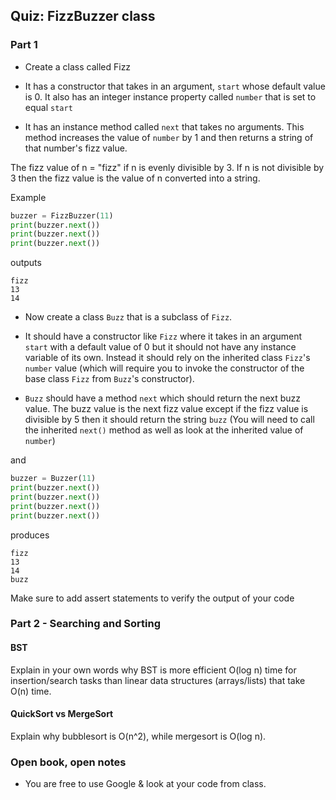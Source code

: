 
## Quiz: FizzBuzzer class

### Part 1

* Create a class called Fizz

* It has a constructor that takes in an argument, `start` whose default value is 0. 
It also has an integer instance property called `number` that is set to equal `start`

* It has an instance method called `next` that takes no arguments. 
This method increases the value of `number` by 1 and then returns a string of that number's fizz value.

The fizz value of n = "fizz" if n is evenly divisible by 3. If n is not divisible by 3 then the fizz value is the value of n converted into a string.

Example

```py
buzzer = FizzBuzzer(11)
print(buzzer.next())
print(buzzer.next())
print(buzzer.next())
```

outputs

```
fizz
13
14
```

* Now create a class `Buzz` that is a subclass of `Fizz`.

* It should have a constructor like `Fizz` where it takes in an argument `start` with a default value of 0 but it should not have any instance variable of its own. Instead it should rely on the inherited class `Fizz`'s `number` value (which will require you to invoke the constructor of the base class `Fizz` from `Buzz`'s constructor).

* `Buzz` should have a method `next` which should return the next buzz value. The buzz value is the next fizz value except if the fizz value is divisible by 5 then it should return the string `buzz` (You will need to call the inherited `next()` method as well as look at the inherited value of `number`)

and 

```py
buzzer = Buzzer(11)
print(buzzer.next())
print(buzzer.next())
print(buzzer.next())
print(buzzer.next())
```

produces

```
fizz
13
14
buzz
```

Make sure to add assert statements to verify the output of your code

### Part 2 - Searching and Sorting

#### BST

Explain in your own words why BST is more efficient O(log n) time for insertion/search tasks than linear data structures (arrays/lists) that take O(n) time. 

#### QuickSort vs MergeSort

Explain why bubblesort is O(n^2), while mergesort is O(log n). 

### Open book, open notes

* You are free to use Google & look at your code from class. 